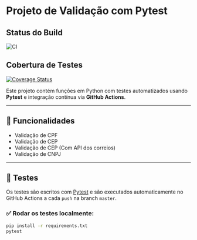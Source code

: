 # Projeto de Validação com Pytest

## Status do Build

![CI](https://github.com/dougsfelipe/unit_test_service/actions/workflows/python-tests.yml/badge.svg)

## Cobertura de Testes

[![Coverage Status](https://coveralls.io/repos/github/dougsfelipe/unit_test_service/badge.svg)](https://coveralls.io/github/dougsfelipe/unit_test_service?branch=master)


Este projeto contém funções em Python com testes automatizados usando **Pytest** e integração contínua via **GitHub Actions**.

---

## 🚀 Funcionalidades

- Validação de CPF
- Validação de CEP
- Validação de CEP (Com API dos correios)
- Validação de CNPJ 

---

## 🧪 Testes

Os testes são escritos com [Pytest](https://docs.pytest.org/) e são executados automaticamente no GitHub Actions a cada `push` na branch `master`.

### ✅ Rodar os testes localmente:

```bash
pip install -r requirements.txt
pytest 
